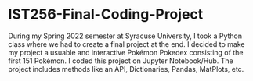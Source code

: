 # IST256-Final-Coding-Project
During my Spring 2022 semester at Syracuse University, I took a Python class where we had to create a final project at the end. I decided to make my project a usuable and interactive Pokémon Pokedex consisting of the first 151 Pokémon. I coded this project on Jupyter Notebook/Hub. The project includes methods like an API, Dictionaries, Pandas, MatPlots, etc.
